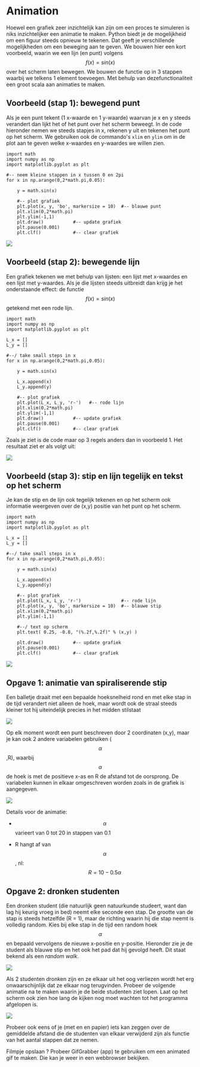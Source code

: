
# Animation

Hoewel een grafiek zeer inzichtelijk kan zijn om een proces te simuleren is niks 
inzichtelijker een animatie te maken. Python biedt je de mogelijkheid om een 
figuur steeds opnieuw te tekenen. Dat geeft je verschillende mogelijkheden om 
een beweging aan te geven. We bouwen hier een kort voorbeeld, waarin we een lijn 
(en punt) volgens $$f(x)=sin(x)$$ over het scherm laten bewegen. We bouwen de 
functie op in 3 stappen waarbij we telkens 1 element toevoegen. Met behulp van 
dezefunctionaliteit een groot scala aan animaties te maken.

## Voorbeeld (stap 1): bewegend punt
Als je een punt tekent (1 x-waarde en 1 y-waarde) waarvan je x en y steeds verandert 
dan lijkt het of het punt over het scherm beweegt. In de code hieronder nemen we 
steeds stapjes in x, rekenen y uit en tekenen het punt op het scherm. We gebruiken 
ook de commando's `xlim` en `ylim` om in de plot aan te geven welke x-waardes en 
y-waardes we willen zien.

    import math
    import numpy as np
    import matplotlib.pyplot as plt
    
    #-- neem kleine stappen in x tussen 0 en 2pi
    for x in np.arange(0,2*math.pi,0.05):

        y = math.sin(x)

        #-- plot grafiek
        plt.plot(x, y, 'bo', markersize = 10)  #-- blauwe punt
        plt.xlim(0,2*math.pi)
        plt.ylim(-1,1)
        plt.draw()           #-- update grafiek
        plt.pause(0.001)
        plt.clf()            #-- clear grafiek

![](AnimationExampleSin1.gif)


## Voorbeeld (stap 2): bewegende lijn
Een grafiek tekenen we met behulp van lijsten: een lijst met x-waardes en een lijst 
met y-waardes. Als je die lijsten steeds uitbreidt dan krijg je het onderstaande 
effect: de functie $$f(x) = sin(x) $$ getekend met een rode lijn.

    import math
    import numpy as np
    import matplotlib.pyplot as plt
    
    L_x = []
    L_y = []

    #--/ take small steps in x
    for x in np.arange(0,2*math.pi,0.05):

        y = math.sin(x)

        L_x.append(x)
        L_y.append(y)

        #-- plot grafiek
        plt.plot(L_x, L_y, 'r-')   #-- rode lijn
        plt.xlim(0,2*math.pi)
        plt.ylim(-1,1)
        plt.draw()           #-- update grafiek
        plt.pause(0.001)
        plt.clf()            #-- clear grafiek


Zoals je ziet is de code maar op 3 regels anders dan in 
voorbeeld 1. Het resultaat ziet er als volgt uit:

![](AnimationExampleSin2.gif)

## Voorbeeld (stap 3): stip en lijn tegelijk en tekst op het scherm

Je kan de stip en de lijn ook tegelijk tekenen en op het scherm ook 
informatie weergeven over de (x,y) positie van het punt op het scherm.


    import math
    import numpy as np
    import matplotlib.pyplot as plt
    
    L_x = []
    L_y = []

    #--/ take small steps in x
    for x in np.arange(0,2*math.pi,0.05):

        y = math.sin(x)

        L_x.append(x)
        L_y.append(y)

        #-- plot grafiek
        plt.plot(L_x, L_y, 'r-')               #-- rode lijn
        plt.plot(x, y, 'bo', markersize = 10)  #-- blauwe stip
        plt.xlim(0,2*math.pi)
        plt.ylim(-1,1)

        #--/ text op scherm      
        plt.text( 0.25, -0.8, "(%.2f,%.2f)" % (x,y) )  

        plt.draw()           #-- update grafiek
        plt.pause(0.001)
        plt.clf()            #-- clear grafiek



![](AnimationExampleSin3.gif)

## Opgave 1: animatie van spiraliserende stip

Een balletje draait met een bepaalde hoeksnelheid rond en met elke stap in de tijd 
verandert niet alleen de hoek, maar wordt ook de straal steeds kleiner tot hij 
uiteindelijk precies in het midden stilstaat

![](AnimationInspiral.gif)

Op elk moment wordt een punt beschreven door 2 coordinaten (x,y), maar je kan ook 2 
andere variabelen gebruiken ($$\alpha$$,R), waarbij $$\alpha$$ de hoek is met de 
positieve x-as en R de afstand tot de oorsprong. De variabelen kunnen in elkaar omgeschreven 
worden zoals in de grafiek is aangegeven.

![](UitlegPolarCoordinates.png)

Details voor de animatie: 

   - $$\alpha$$ varieert van 0 tot 20 in stappen van 0.1

   - R hangt af van $$\alpha$$, nl: $$R=10-0.5\alpha$$ 


## Opgave 2: dronken studenten

Een dronken student (die natuurlijk geen natuurkunde studeert, want dan lag hij keurig 
vroeg in bed) neemt elke seconde een stap. De grootte van de stap is steeds hetzelfde 
(R = 1), maar de richting waarin hij die stap neemt is volledig random. Kies bij elke 
stap in de tijd een random hoek $$\alpha$$ en bepaald vervolgens de nieuwe x-positie en 
y-positie. Hieronder zie je de student als blauwe stip en het ook het pad dat hij gevolgd 
heeft. Dit staat bekend als een *random walk*.

![](AnimationRandomWalk.gif)

Als 2 studenten dronken zijn en ze elkaar uit het oog verliezen wordt het erg onwaarschijnlijk 
dat ze elkaar nog terugvinden. Probeer de volgende animatie na te maken waarin je de beide studenten 
ziet lopen. Laat op het scherm ook zien hoe lang de kijken nog moet wachten tot het programma 
afgelopen is.

![](AnimationRandomWalkDouble.gif)

Probeer ook eens of je (met en en papier) iets kan zeggen over de gemiddelde afstand die de 
studenten van elkaar verwijderd zijn als functie van het aantal stappen dat ze nemen.

Filmpje opslaan ? Probeer GifGrabber (app) te gebruiken om een animated gif te maken. Die kan je weer in een webbrowser bekijken.

